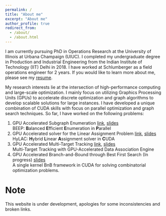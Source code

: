 ```yaml
---
permalink: /
title: "About me"
excerpt: "About me"
author_profile: true
redirect_from:
  - /about/
  - /about.html
---
```


I am currently pursuing PhD in Operations Research at the University of Illinois at Urbana Champaign (UIUC). I completed my undergraduate degree in Production and Industrial Engineering from the Indian Institute of Technology (IIT) Delhi in 2018. I have worked at Schlumberger as a field operations engineer for 2 years. If you would like to learn more about me, please see my [resume](files/Samiran-Kawtikwar-Resume.pdf).

My research interests lie at the intersection of high-performance computing and large-scale optimization. I mainly focus on utilizing Graphics Processing Units (GPUs) to accelerate discrete optimization and graph algorithms to develop scalable solutions for large instances. I have developed a unique combination of CUDA skills with focus on parallel optimization and graph search techniques.
So far, I have worked on the following problems:

1. GPU Accelerated Subgraph Enumeration [link](https://dl.acm.org/doi/10.1145/3605573.3605653), [slides](files/BEEP-ICPP23.pptx)\
   BEEP: **B**alanced **E**fficient **E**numeration in **P**arallel
2. GPU Accelerated solver for the Linear Assignment Problem [link](https://doi.org/10.1016/j.jpdc.2024.104838), [slides](files/HyLAC-INFORMS23.pptx)\
   HyLAC: **H**ybrid **L**inear **A**ssignment solver in **C**UDA
3. GPU Accelerated Multi-Target Tracking [link](https://doi.org/10.23919/FUSION52260.2023.10224136), [slides](files/MTT-FUSION23.pptx)\
   Multi-Target Tracking with GPU-Accelerated Data Association Engine
4. GPU Accelerated Branch-and-Bound through Best First Search (In progress) [slides](files/BNB-INFORMS24.pptx)\
   A single kernel BnB framework in CUDA for solving combinatorial optimization problems.

# Note

This website is under development, apologies for some inconsistencies and broken links.

